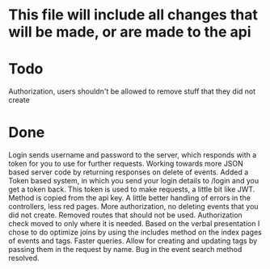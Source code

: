 This file will include all changes that will be made, or are made to the api
===
Todo
===
Authorization, users shouldn't be allowed to remove stuff that they did not create

Done
===
Login sends username and password to the server, which responds with a token for you to use for further requests.
Working towards more JSON based server code by returning responses on delete of events.
Added a Token based system, in which you send your login details to /login and you get a token back. This token is used to make requests, a little bit like JWT. Method is copied from the api key.
A little better handling of errors in the controllers, less red pages.
More authorization, no deleting events that you did not create.
Removed routes that should not be used.
Authorization check moved to only where it is needed.
Based on the verbal presentation I chose to do optimize joins by using the includes method on the index pages of events and tags. Faster queries.
Allow for creating and updating tags by passing them in the request by name.
Bug in the event search method resolved.